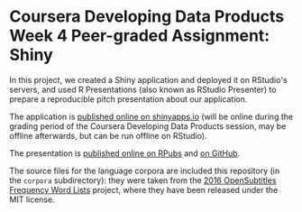 # Coursera Developing Data Products Week 4 Peer-graded Assignment: Shiny

In this project, we created a Shiny application and deployed it on RStudio's servers, and used R Presentations (also known as RStudio Presenter) to prepare a reproducible pitch presentation about our application. 

The application is [published online on shinyapps.io](https://sebp.shinyapps.io/language-detection/) (will be online during the grading period of the Coursera Developing Data Products session, may be offline afterwards, but can be run offline on RStudio).

The presentation is [published online on RPubs](http://rpubs.com/sebp/language-detection) and [on GitHub](https://spujadas.github.io/coursera-ddp-shiny/language-detection-app).

The source files for the language corpora are included this repository (in the `corpora` subdirectory): they were taken from the [2016 OpenSubtitles Frequency Word Lists](https://github.com/hermitdave/FrequencyWords/) project, where they have been released under the MIT license.
